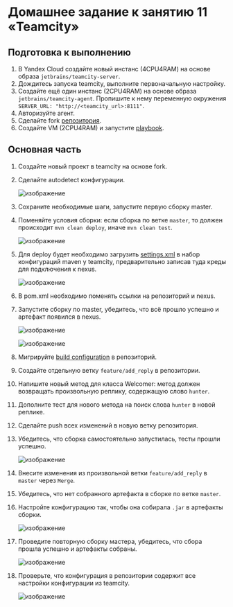 # Домашнее задание к занятию 11 «Teamcity»

## Подготовка к выполнению

1. В Yandex Cloud создайте новый инстанс (4CPU4RAM) на основе образа `jetbrains/teamcity-server`.
2. Дождитесь запуска teamcity, выполните первоначальную настройку.
3. Создайте ещё один инстанс (2CPU4RAM) на основе образа `jetbrains/teamcity-agent`. Пропишите к нему переменную окружения `SERVER_URL: "http://<teamcity_url>:8111"`.
4. Авторизуйте агент.
5. Сделайте fork [репозитория](https://github.com/aragastmatb/example-teamcity).
6. Создайте VM (2CPU4RAM) и запустите [playbook](./infrastructure).

## Основная часть

1. Создайте новый проект в teamcity на основе fork.
2. Сделайте autodetect конфигурации.

    ![изображение](https://github.com/user-attachments/assets/bb2f947d-0db7-44d9-aee5-7df0ab14e462)

3. Сохраните необходимые шаги, запустите первую сборку master.
4. Поменяйте условия сборки: если сборка по ветке `master`, то должен происходит `mvn clean deploy`, иначе `mvn clean test`.

   ![изображение](https://github.com/user-attachments/assets/2e634e99-53a9-4b08-8719-4b510c70f2f2)

5. Для deploy будет необходимо загрузить [settings.xml](./teamcity/settings.xml) в набор конфигураций maven у teamcity, предварительно записав туда креды для подключения к nexus.

   ![изображение](https://github.com/user-attachments/assets/d6ad2834-e9a7-44fa-bbd1-08999a9ba2b5)
    
6. В pom.xml необходимо поменять ссылки на репозиторий и nexus.
7. Запустите сборку по master, убедитесь, что всё прошло успешно и артефакт появился в nexus.

   ![изображение](https://github.com/user-attachments/assets/12deb746-d042-4291-a33e-d95a9b87c5fa)

   ![изображение](https://github.com/user-attachments/assets/2fc8048a-a27a-4ee7-bb6a-bd8985d33a8f)

8. Мигрируйте [build configuration]() в репозиторий.
9. Создайте отдельную ветку `feature/add_reply` в репозитории.
10. Напишите новый метод для класса Welcomer: метод должен возвращать произвольную реплику, содержащую слово `hunter`.
11. Дополните тест для нового метода на поиск слова `hunter` в новой реплике.
12. Сделайте push всех изменений в новую ветку репозитория.
13. Убедитесь, что сборка самостоятельно запустилась, тесты прошли успешно.

    ![изображение](https://github.com/user-attachments/assets/7d72376c-d40d-4138-8114-8e9acc738dea)

14. Внесите изменения из произвольной ветки `feature/add_reply` в `master` через `Merge`.
15. Убедитесь, что нет собранного артефакта в сборке по ветке `master`.
16. Настройте конфигурацию так, чтобы она собирала `.jar` в артефакты сборки.

    ![изображение](https://github.com/user-attachments/assets/c726deab-e804-477c-9bda-62f25d74dc30)

17. Проведите повторную сборку мастера, убедитесь, что сбора прошла успешно и артефакты собраны.

    ![изображение](https://github.com/user-attachments/assets/5262a3de-5c3c-4684-9e8f-89552491faee)

19. Проверьте, что конфигурация в репозитории содержит все настройки конфигурации из teamcity.

    ![изображение](https://github.com/user-attachments/assets/06e1916b-247a-4400-bf21-cf39a16b985f)

